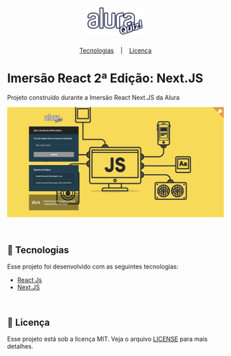 <h1 align="center">
  <img alt="Logo Alura Quiz" src=".github/logoAlura.png" /> 
</h1>

<p align="center">
  <a href="#-tecnologias">Tecnologias</a> &nbsp;&nbsp;&nbsp;|&nbsp;&nbsp;&nbsp;
  <a href="#-licença">Licença</a>
</p>

# Imersão React 2ª Edição: Next.JS 
Projeto construído durante a Imersão React Next.JS da Alura

<p align="center">
  <img alt="Alura Quiz Home" src=".github/aluraquiz.png" />
</p>

<br/>

## 🚀 Tecnologias 

Esse projeto foi desenvolvido com as seguintes tecnologias:

* [React Js](https://reactjs.org)
* [Next.JS](https://nextjs.org)

<br/>

## 📝 Licença 
Esse projeto está sob a licença MIT. Veja o arquivo [LICENSE](LICENSE.md) para mais detalhes.
